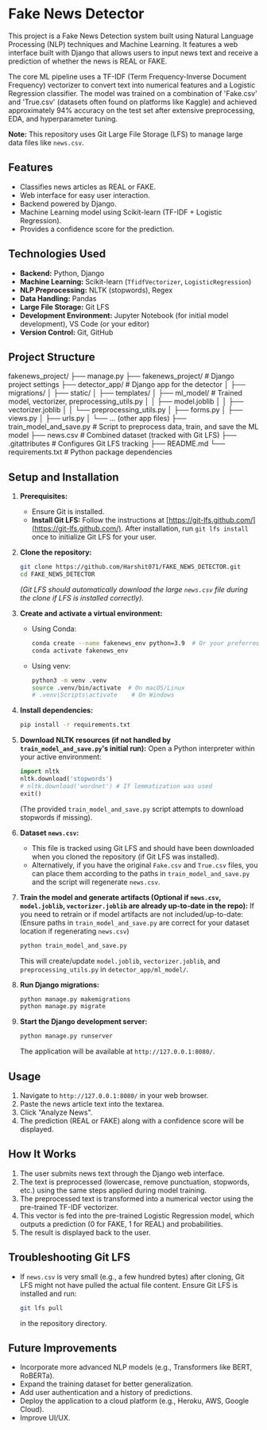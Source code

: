# Fake News Detector

This project is a Fake News Detection system built using Natural Language Processing (NLP) techniques and Machine Learning. It features a web interface built with Django that allows users to input news text and receive a prediction of whether the news is REAL or FAKE.

The core ML pipeline uses a TF-IDF (Term Frequency-Inverse Document Frequency) vectorizer to convert text into numerical features and a Logistic Regression classifier. The model was trained on a combination of 'Fake.csv' and 'True.csv' (datasets often found on platforms like Kaggle) and achieved approximately 94% accuracy on the test set after extensive preprocessing, EDA, and hyperparameter tuning.

**Note:** This repository uses Git Large File Storage (LFS) to manage large data files like `news.csv`.

## Features

*   Classifies news articles as REAL or FAKE.
*   Web interface for easy user interaction.
*   Backend powered by Django.
*   Machine Learning model using Scikit-learn (TF-IDF + Logistic Regression).
*   Provides a confidence score for the prediction.

## Technologies Used

*   **Backend:** Python, Django
*   **Machine Learning:** Scikit-learn (`TfidfVectorizer`, `LogisticRegression`)
*   **NLP Preprocessing:** NLTK (stopwords), Regex
*   **Data Handling:** Pandas
*   **Large File Storage:** Git LFS
*   **Development Environment:** Jupyter Notebook (for initial model development), VS Code (or your editor)
*   **Version Control:** Git, GitHub

## Project Structure

fakenews_project/
├── manage.py
├── fakenews_project/ # Django project settings
├── detector_app/ # Django app for the detector
│ ├── migrations/
│ ├── static/
│ ├── templates/
│ ├── ml_model/ # Trained model, vectorizer, preprocessing_utils.py
│ │ ├── model.joblib
│ │ ├── vectorizer.joblib
│ │ └── preprocessing_utils.py
│ ├── forms.py
│ ├── views.py
│ ├── urls.py
│ └── ... (other app files)
├── train_model_and_save.py # Script to preprocess data, train, and save the ML model
├── news.csv # Combined dataset (tracked with Git LFS)
├── .gitattributes # Configures Git LFS tracking
├── README.md
└── requirements.txt # Python package dependencies


## Setup and Installation

1.  **Prerequisites:**
    *   Ensure Git is installed.
    *   **Install Git LFS:** Follow the instructions at [https://git-lfs.github.com/](https://git-lfs.github.com/). After installation, run `git lfs install` once to initialize Git LFS for your user.

2.  **Clone the repository:**
    ```bash
    git clone https://github.com/Harshit071/FAKE_NEWS_DETECTOR.git
    cd FAKE_NEWS_DETECTOR
    ```
    *(Git LFS should automatically download the large `news.csv` file during the clone if LFS is installed correctly).*

3.  **Create and activate a virtual environment:**
    *   Using Conda:
        ```bash
        conda create --name fakenews_env python=3.9  # Or your preferred version
        conda activate fakenews_env
        ```
    *   Using venv:
        ```bash
        python3 -m venv .venv
        source .venv/bin/activate  # On macOS/Linux
        # .venv\Scripts\activate    # On Windows
        ```

4.  **Install dependencies:**
    ```bash
    pip install -r requirements.txt
    ```

5.  **Download NLTK resources (if not handled by `train_model_and_save.py`'s initial run):**
    Open a Python interpreter within your active environment:
    ```python
    import nltk
    nltk.download('stopwords')
    # nltk.download('wordnet') # If lemmatization was used
    exit()
    ```
    (The provided `train_model_and_save.py` script attempts to download stopwords if missing).

6.  **Dataset `news.csv`:**
    *   This file is tracked using Git LFS and should have been downloaded when you cloned the repository (if Git LFS was installed).
    *   Alternatively, if you have the original `Fake.csv` and `True.csv` files, you can place them according to the paths in `train_model_and_save.py` and the script will regenerate `news.csv`.

7.  **Train the model and generate artifacts (Optional if `news.csv`, `model.joblib`, `vectorizer.joblib` are already up-to-date in the repo):**
    If you need to retrain or if model artifacts are not included/up-to-date:
    (Ensure paths in `train_model_and_save.py` are correct for your dataset location if regenerating `news.csv`)
    ```bash
    python train_model_and_save.py
    ```
    This will create/update `model.joblib`, `vectorizer.joblib`, and `preprocessing_utils.py` in `detector_app/ml_model/`.

8.  **Run Django migrations:**
    ```bash
    python manage.py makemigrations
    python manage.py migrate
    ```

9.  **Start the Django development server:**
    ```bash
    python manage.py runserver
    ```
    The application will be available at `http://127.0.0.1:8080/`.

## Usage

1.  Navigate to `http://127.0.0.1:8080/` in your web browser.
2.  Paste the news article text into the textarea.
3.  Click "Analyze News".
4.  The prediction (REAL or FAKE) along with a confidence score will be displayed.

## How It Works

1.  The user submits news text through the Django web interface.
2.  The text is preprocessed (lowercase, remove punctuation, stopwords, etc.) using the same steps applied during model training.
3.  The preprocessed text is transformed into a numerical vector using the pre-trained TF-IDF vectorizer.
4.  This vector is fed into the pre-trained Logistic Regression model, which outputs a prediction (0 for FAKE, 1 for REAL) and probabilities.
5.  The result is displayed back to the user.

## Troubleshooting Git LFS

*   If `news.csv` is very small (e.g., a few hundred bytes) after cloning, Git LFS might not have pulled the actual file content. Ensure Git LFS is installed and run:
    ```bash
    git lfs pull
    ```
    in the repository directory.

## Future Improvements

*   Incorporate more advanced NLP models (e.g., Transformers like BERT, RoBERTa).
*   Expand the training dataset for better generalization.
*   Add user authentication and a history of predictions.
*   Deploy the application to a cloud platform (e.g., Heroku, AWS, Google Cloud).
*   Improve UI/UX.

